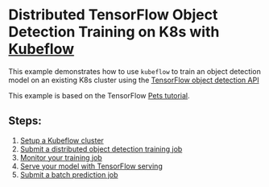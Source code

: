 # Distributed TensorFlow Object Detection Training on K8s with [Kubeflow](https://github.com/kubeflow/kubeflow)
This example demonstrates how to use `kubeflow` to train an object detection model on an existing K8s cluster using
the [TensorFlow object detection API](https://github.com/tensorflow/models/tree/master/research/object_detection)

This example is based on the TensorFlow [Pets tutorial](https://github.com/tensorflow/models/blob/master/research/object_detection/g3doc/running_pets.md).

## Steps:
1. [Setup a Kubeflow cluster](setup.md)
2. [Submit a distributed object detection training job](submit_job.md)
3. [Monitor your training job](monitor_job.md)
4. [Serve your model with TensorFlow serving](export_tf_graph.md)
5. [Submit a batch prediction job](submit_batch_predict.md)
